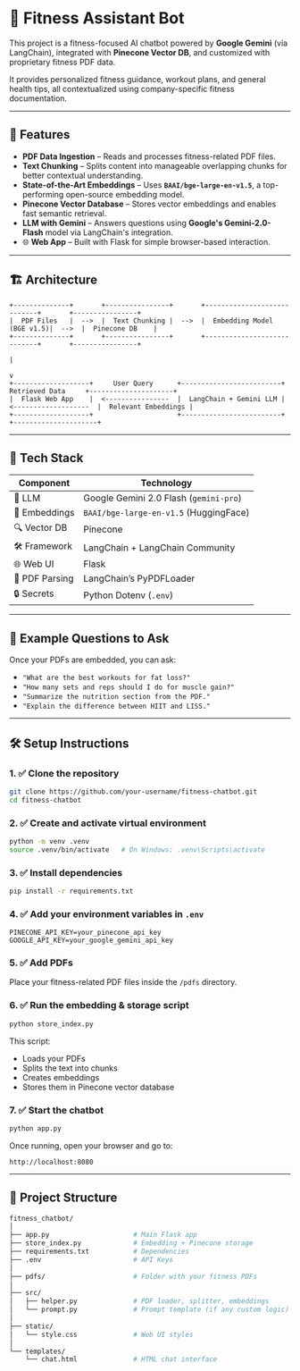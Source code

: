 # 🧠 Fitness Assistant Bot

This project is a fitness-focused AI chatbot powered by **Google Gemini** (via LangChain), integrated with **Pinecone Vector DB**, and customized with proprietary fitness PDF data.

It provides personalized fitness guidance, workout plans, and general health tips, all contextualized using company-specific fitness documentation.

---

## 🚀 Features

- **PDF Data Ingestion** – Reads and processes fitness-related PDF files.
- **Text Chunking** – Splits content into manageable overlapping chunks for better contextual understanding.
- **State-of-the-Art Embeddings** – Uses **`BAAI/bge-large-en-v1.5`**, a top-performing open-source embedding model.
- **Pinecone Vector Database** – Stores vector embeddings and enables fast semantic retrieval.
- **LLM with Gemini** – Answers questions using **Google's Gemini-2.0-Flash** model via LangChain's integration.
- 🌐 **Web App** – Built with Flask for simple browser-based interaction.

---

## 🏗 Architecture

```plaintext
+--------------+       +----------------+       +----------------------------+       +----------------+
|  PDF Files   |  -->  |  Text Chunking |  -->  |  Embedding Model (BGE v1.5)|  -->  |  Pinecone DB    |
+--------------+       +----------------+       +----------------------------+       +----------------+
                                                                                              |
                                                                                              v
+-------------------+     User Query      +-------------------------+     Retrieved Data     +---------------------+
|  Flask Web App    |  <----------------  |  LangChain + Gemini LLM |  <-------------------  |  Relevant Embeddings |
+-------------------+                     +-------------------------+                        +---------------------+
```

---

## 🧰 Tech Stack

| Component        | Technology                                   |
|------------------|-----------------------------------------------|
| 🧠 LLM           | Google Gemini 2.0 Flash (`gemini-pro`)        |
| 🧬 Embeddings    | `BAAI/bge-large-en-v1.5` (HuggingFace)        |
| 🔍 Vector DB     | Pinecone                                      |
| 🛠 Framework     | LangChain + LangChain Community               |
| 🌐 Web UI        | Flask                                         |
| 📄 PDF Parsing   | LangChain’s PyPDFLoader                       |
| 🔒 Secrets       | Python Dotenv (`.env`)                        |

---

## 🧪 Example Questions to Ask

Once your PDFs are embedded, you can ask:

- `"What are the best workouts for fat loss?"`
- `"How many sets and reps should I do for muscle gain?"`
- `"Summarize the nutrition section from the PDF."`
- `"Explain the difference between HIIT and LISS."`

---

## 🛠️ Setup Instructions

### 1. ✅ Clone the repository

```bash
git clone https://github.com/your-username/fitness-chatbot.git
cd fitness-chatbot
```

### 2. ✅ Create and activate virtual environment

```bash
python -m venv .venv
source .venv/bin/activate   # On Windows: .venv\Scripts\activate
```

### 3. ✅ Install dependencies

```bash
pip install -r requirements.txt
```

### 4. ✅ Add your environment variables in `.env`

```env
PINECONE_API_KEY=your_pinecone_api_key
GOOGLE_API_KEY=your_google_gemini_api_key
```

### 5. ✅ Add PDFs

Place your fitness-related PDF files inside the `/pdfs` directory.

### 6. ✅ Run the embedding & storage script

```bash
python store_index.py
```

This script:

- Loads your PDFs
- Splits the text into chunks
- Creates embeddings
- Stores them in Pinecone vector database

### 7. ✅ Start the chatbot

```bash
python app.py
```

Once running, open your browser and go to:

```
http://localhost:8080
```

---

## 📂 Project Structure

```bash
fitness_chatbot/
│
├── app.py                     # Main Flask app
├── store_index.py             # Embedding + Pinecone storage
├── requirements.txt           # Dependencies
├── .env                       # API Keys
│
├── pdfs/                      # Folder with your fitness PDFs
│
├── src/
│   ├── helper.py              # PDF loader, splitter, embeddings
│   └── prompt.py              # Prompt template (if any custom logic)
│
├── static/
│   └── style.css              # Web UI styles
│
└── templates/
    └── chat.html              # HTML chat interface
```
